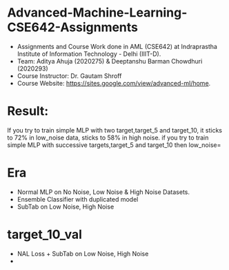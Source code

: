 # Advanced-Machine-Learning-CSE642-Assignments
- Assignments and Course Work done in AML (CSE642) at Indraprastha Institute of Information Technology - Delhi (IIIT-D).
- Team: Aditya Ahuja (2020275) & Deeptanshu Barman Chowdhuri (2020293)
- Course Instructor: Dr. Gautam Shroff 
- Course Website: https://sites.google.com/view/advanced-ml/home.






# Result:
If you try to train simple MLP with two target,target_5 and target_10, it sticks to 72% in low_noise data, sticks to 58% in high noise.
if you try to train simple MLP with successive targets,target_5 and target_10 then low_noise=

# Era
- Normal MLP on No Noise, Low Noise & High Noise Datasets.
- Ensemble Classifier with duplicated model
- SubTab on Low Noise, High Noise

# target_10_val
- NAL Loss + SubTab on Low Noise, High Noise
-


